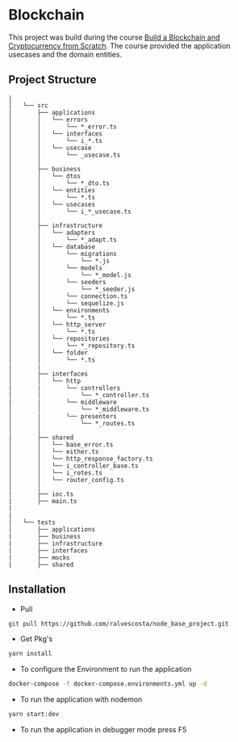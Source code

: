 # Blockchain

This project was build during the course [Build a Blockchain and Cryptocurrency from Scratch](https://www.udemy.com/course/build-blockchain/). The course provided the application usecases and the domain entities.

## Project Structure

```
|
│   └── src
|       ├── applications
│       │   └── errors
│       │       └── *_error.ts
│       │   └── interfaces
│       │       └── i_*.ts
│       │   └── usecase
│       │       └── _usecase.ts
│       │
│       ├── business
│       │   └── dtos
│       │       └── *_dto.ts
│       │   └── entities
│       │       └── *.ts
│       │   └── usecases
│       │       └── i_*_usecase.ts
│       │
│       ├── infrastructure
│       │   └── adapters
│       │       └── *_adapt.ts
│       │   └── database
│       │       └── migrations
│       │           └── *.js
│       │       └── models
│       │           └── *_model.js
│       │       └── seeders
│       │           └── *_seeder.js
│       │       └── connection.ts
│       │       └── sequelize.js
│       │   └── environments
│       │       └── *.ts
│       │   └── http_server
│       │       └── *.ts
│       │   └── repositories
│       │       └── *_repository.ts
│       │   └── folder
│       │       └── *.ts
|       |
│       ├── interfaces
│       │   └── http
|       |       └── controllers
│       │           └── *_controller.ts
|       |       └── middleware
│       │           └── *_middleware.ts
|       |       └── presenters
│       │           └── *_routes.ts
│       │
|       ├── shared
│       │   └── base_error.ts
│       │   └── either.ts
│       │   └── http_response_factory.ts
│       │   └── i_controller_base.ts
│       │   └── i_rotes.ts
│       │   └── router_config.ts
│       │
|       ├── ioc.ts
|       ├── main.ts
|
|
│   └── tests
|       ├── applications
|       ├── business
|       ├── infrastructure
|       ├── interfaces
|       ├── mocks
|       ├── shared
```

## Installation

- Pull

```bash
git pull https://github.com/ralvescosta/node_base_project.git
```

- Get Pkg's

```bash
yarn install
```

- To configure the Environment to run the application

```bash
docker-compose -f docker-compose.environments.yml up -d
```

- To run the application with nodemon

```bash
yarn start:dev
```

- To run the application in debugger mode press F5
